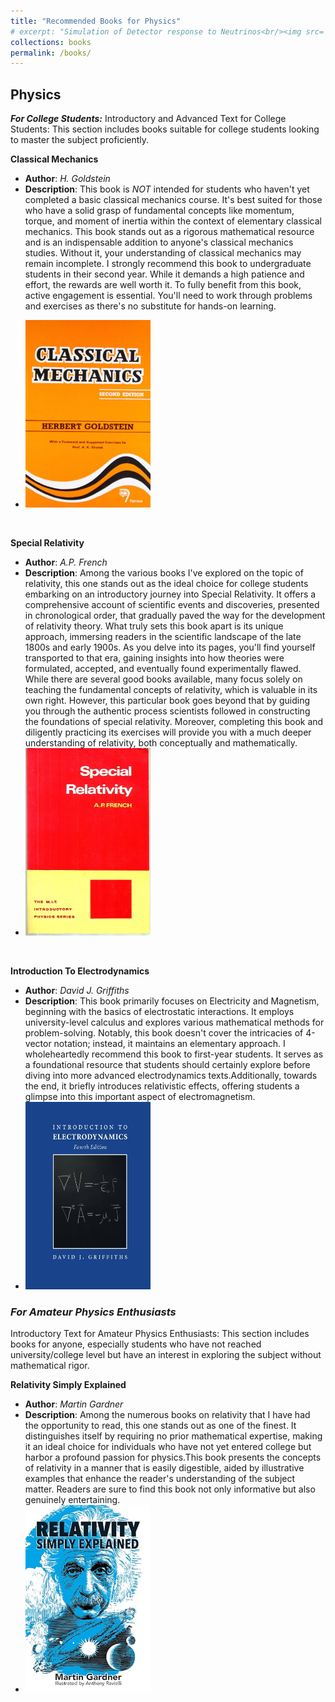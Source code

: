 ```yaml
---
title: "Recommended Books for Physics"
# excerpt: "Simulation of Detector response to Neutrinos<br/><img src='/images/Neutrino_Oscillations.png'>"
collections: books
permalink: /books/
---
```



## Physics

<!-- ### For College Students -->

**_For College Students:_** Introductory and Advanced Text for College Students: This section includes books suitable for college students looking to master the subject proficiently.
<br>

**Classical Mechanics**
   - **Author**: *H. Goldstein*
   - **Description**: This book is *NOT* intended for students who haven't yet completed a basic classical mechanics course. It's best suited for those who have a solid grasp of fundamental concepts like momentum, torque, and moment of inertia within the context of elementary classical mechanics. This book stands out as a rigorous mathematical resource and is an indispensable addition to anyone's classical mechanics studies. Without it, your understanding of classical mechanics may remain incomplete. I strongly recommend this book to undergraduate students in their second year. While it demands a high patience and effort, the rewards are well worth it. To fully benefit from this book, active engagement is essential. You'll need to work through problems and exercises as there's no substitute for hands-on learning.
   <!-- - ![Book Cover](/images/books/Herbert_Goldstein.jpg) -->
   - <img src="/images/books/Herbert_Goldstein.jpg" alt="Book Cover" width="200" height="300" />
<br>

**Special Relativity**
   - **Author**: *A.P. French*
   - **Description**: Among the various books I've explored on the topic of relativity, this one stands out as the ideal choice for college students embarking on an introductory journey into Special Relativity. It offers a comprehensive account of scientific events and discoveries, presented in chronological order, that gradually paved the way for the development of relativity theory. What truly sets this book apart is its unique approach, immersing readers in the scientific landscape of the late 1800s and early 1900s. As you delve into its pages, you'll find yourself transported to that era, gaining insights into how theories were formulated, accepted, and eventually found experimentally flawed. While there are several good books available, many focus solely on teaching the fundamental concepts of relativity, which is valuable in its own right. However, this particular book goes beyond that by guiding you through the authentic process scientists followed in constructing the foundations of special relativity. Moreover, completing this book and diligently practicing its exercises will provide you with a much deeper understanding of relativity, both conceptually and mathematically.
   - <img src="/images/books/AP_French_Special_Relativity.jpg" alt="Book Cover" width="200" height="300" />
<br>

**Introduction To Electrodynamics**
   - **Author**: *David J. Griffiths*
   - **Description**: This book primarily focuses on Electricity and Magnetism, beginning with the basics of electrostatic interactions. It employs university-level calculus and explores various mathematical methods for problem-solving. Notably, this book doesn't cover the intricacies of 4-vector notation; instead, it maintains an elementary approach. I wholeheartedly recommend this book to first-year students. It serves as a foundational resource that students should certainly explore before diving into more advanced electrodynamics texts.Additionally, towards the end, it briefly introduces relativistic effects, offering students a glimpse into this important aspect of electromagnetism.
   - <img src="/images/books/EandMGriffiths.jpg" alt="Book Cover" width="200" height="300" />
   
### _For Amateur Physics Enthusiasts_

Introductory Text for Amateur Physics Enthusiasts: This section includes books for anyone, especially students who have not reached university/college level but have an interest in exploring the subject without mathematical rigor.

**Relativity Simply Explained**
   - **Author**: *Martin Gardner*
   - **Description**: Among the numerous books on relativity that I have had the opportunity to read, this one stands out as one of the finest. It distinguishes itself by requiring no prior mathematical expertise, making it an ideal choice for individuals who have not yet entered college but harbor a profound passion for physics.This book presents the concepts of relativity in a manner that is easily digestible, aided by illustrative examples that enhance the reader's understanding of the subject matter. Readers are sure to find this book not only informative but also genuinely entertaining.
   - <img src="/images/books/Martin_Gardner_Relativity.jpg" alt="Book Cover" width="200" height="300" />

<!-- **Book Title 2 (Amateur Level)**
   - Author: Author Name
   - Description: Another book for amateur physics enthusiasts with a brief description.
   - ![Book Cover](/images/books/book4.jpg)

## Mathematics

**Book Title 1**
   - Author: Author Name
   - Description: A brief description of the mathematics book and why it's recommended.
   - ![Book Cover](/images/books/math_book1.jpg)

**Book Title 2**
   - Author: Author Name
   - Description: A brief description of another mathematics book and why it's recommended.
   - ![Book Cover](/images/books/math_book2.jpg) -->
